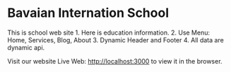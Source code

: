 <h1>Bavaian Internation School</h1>
<p>This is school web site</>
  1. Here is education information. 
  2. Use Menu: Home, Services, Blog, About 
  3. Dynamic Header and Footer
  4. All data are dynamic api. 

Visit our website
Live Web: [http://localhost:3000](http://localhost:3000) to view it in the browser.




